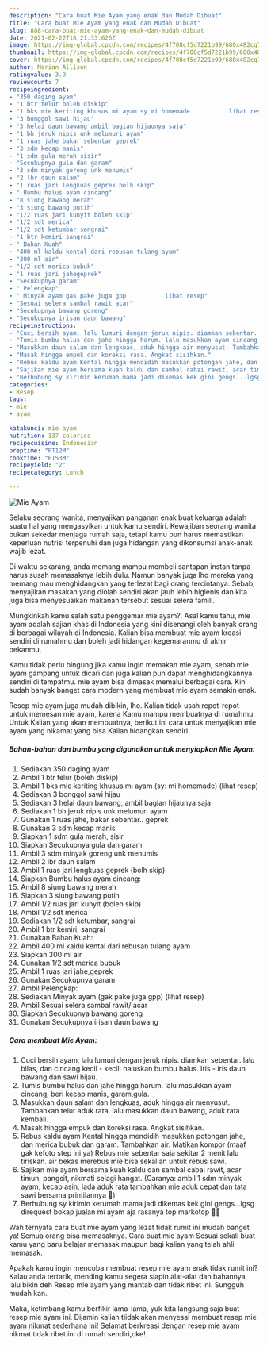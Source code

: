 ```yaml
---
description: "Cara buat Mie Ayam yang enak dan Mudah Dibuat"
title: "Cara buat Mie Ayam yang enak dan Mudah Dibuat"
slug: 888-cara-buat-mie-ayam-yang-enak-dan-mudah-dibuat
date: 2021-02-22T18:21:33.626Z
image: https://img-global.cpcdn.com/recipes/4f708cf5d7221b99/680x482cq70/mie-ayam-foto-resep-utama.jpg
thumbnail: https://img-global.cpcdn.com/recipes/4f708cf5d7221b99/680x482cq70/mie-ayam-foto-resep-utama.jpg
cover: https://img-global.cpcdn.com/recipes/4f708cf5d7221b99/680x482cq70/mie-ayam-foto-resep-utama.jpg
author: Marian Allison
ratingvalue: 3.9
reviewcount: 7
recipeingredient:
- "350 daging ayam"
- "1 btr telur boleh diskip"
- "1 bks mie keriting khusus mi ayam sy mi homemade           lihat resep"
- "3 bonggol sawi hijau"
- "3 helai daun bawang ambil bagian hijaunya saja"
- "1 bh jeruk nipis unk melumuri ayam"
- "1 ruas jahe bakar sebentar geprek"
- "3 sdm kecap manis"
- "1 sdm gula merah sisir"
- "Secukupnya gula dan garam"
- "3 sdm minyak goreng unk menumis"
- "2 lbr daun salam"
- "1 ruas jari lengkuas geprek bolh skip"
- " Bumbu halus ayam cincang"
- "8 siung bawang merah"
- "3 siung bawang putih"
- "1/2 ruas jari kunyit boleh skip"
- "1/2 sdt merica"
- "1/2 sdt ketumbar sangrai"
- "1 btr kemiri sangrai"
- " Bahan Kuah"
- "400 ml kaldu kental dari rebusan tulang ayam"
- "300 ml air"
- "1/2 sdt merica bubuk"
- "1 ruas jari jahegeprek"
- "Secukupnya garam"
- " Pelengkap"
- " Minyak ayam gak pake juga gpp           lihat resep"
- "Sesuai selera sambal rawit acar"
- "Secukupnya bawang goreng"
- "Secukupnya irisan daun bawang"
recipeinstructions:
- "Cuci bersih ayam, lalu lumuri dengan jeruk nipis. diamkan sebentar. lalu bilas, dan cincang kecil - kecil. haluskan bumbu halus. Iris - iris daun bawang dan sawi hijau."
- "Tumis bumbu halus dan jahe hingga harum. lalu masukkan ayam cincang, beri kecap manis, garam,gula."
- "Masukkan daun salam dan lengkuas, aduk hingga air menyusut. Tambahkan telur aduk rata, lalu masukkan daun bawang, aduk rata kembali."
- "Masak hingga empuk dan koreksi rasa. Angkat sisihkan."
- "Rebus kaldu ayam Kental hingga mendidih masukkan potongan jahe, dan merica bubuk dan garam. Tambahkan air. Matikan kompor (maaf gak kefoto step ini ya) Rebus mie sebentar saja sekitar 2 menit lalu tiriskan. air bekas merebus mie bisa sekalian untuk rebus sawi."
- "Sajikan mie ayam bersama kuah kaldu dan sambal cabai rawit, acar timun, pangsit, nikmati selagi hangat. (Caranya: ambil 1 sdm minyak ayam, kecap asin, lada aduk rata tambahkan mie aduk cepat dan tata sawi bersama printilannya 🤩)"
- "Berhubung sy kirimin kerumah mama jadi dikemas kek gini gengs...lgsg direquest bokap jualan mi ayam aja rasanya top markotop 👍🏼"
categories:
- Resep
tags:
- mie
- ayam

katakunci: mie ayam 
nutrition: 137 calories
recipecuisine: Indonesian
preptime: "PT12M"
cooktime: "PT53M"
recipeyield: "2"
recipecategory: Lunch

---
```



![Mie Ayam](https://img-global.cpcdn.com/recipes/4f708cf5d7221b99/680x482cq70/mie-ayam-foto-resep-utama.jpg)

Selaku seorang wanita, menyajikan panganan enak buat keluarga adalah suatu hal yang mengasyikan untuk kamu sendiri. Kewajiban seorang  wanita bukan sekedar menjaga rumah saja, tetapi kamu pun harus memastikan keperluan nutrisi terpenuhi dan juga hidangan yang dikonsumsi anak-anak wajib lezat.

Di waktu  sekarang, anda memang mampu membeli santapan instan tanpa harus susah memasaknya lebih dulu. Namun banyak juga lho mereka yang memang mau menghidangkan yang terlezat bagi orang tercintanya. Sebab, menyajikan masakan yang diolah sendiri akan jauh lebih higienis dan kita juga bisa menyesuaikan makanan tersebut sesuai selera famili. 



Mungkinkah kamu salah satu penggemar mie ayam?. Asal kamu tahu, mie ayam adalah sajian khas di Indonesia yang kini disenangi oleh banyak orang di berbagai wilayah di Indonesia. Kalian bisa membuat mie ayam kreasi sendiri di rumahmu dan boleh jadi hidangan kegemaranmu di akhir pekanmu.

Kamu tidak perlu bingung jika kamu ingin memakan mie ayam, sebab mie ayam gampang untuk dicari dan juga kalian pun dapat menghidangkannya sendiri di tempatmu. mie ayam bisa dimasak memalui berbagai cara. Kini sudah banyak banget cara modern yang membuat mie ayam semakin enak.

Resep mie ayam juga mudah dibikin, lho. Kalian tidak usah repot-repot untuk memesan mie ayam, karena Kamu mampu membuatnya di rumahmu. Untuk Kalian yang akan membuatnya, berikut ini cara untuk menyajikan mie ayam yang nikamat yang bisa Kalian hidangkan sendiri.

<!--inarticleads1-->

##### Bahan-bahan dan bumbu yang digunakan untuk menyiapkan Mie Ayam:

1. Sediakan 350 daging ayam
1. Ambil 1 btr telur (boleh diskip)
1. Ambil 1 bks mie keriting khusus mi ayam (sy: mi homemade)           (lihat resep)
1. Sediakan 3 bonggol sawi hijau
1. Sediakan 3 helai daun bawang, ambil bagian hijaunya saja
1. Sediakan 1 bh jeruk nipis unk melumuri ayam
1. Gunakan 1 ruas jahe, bakar sebentar.. geprek
1. Gunakan 3 sdm kecap manis
1. Siapkan 1 sdm gula merah, sisir
1. Siapkan Secukupnya gula dan garam
1. Ambil 3 sdm minyak goreng unk menumis
1. Ambil 2 lbr daun salam
1. Ambil 1 ruas jari lengkuas geprek (bolh skip)
1. Siapkan  Bumbu halus ayam cincang:
1. Ambil 8 siung bawang merah
1. Siapkan 3 siung bawang putih
1. Ambil 1/2 ruas jari kunyit (boleh skip)
1. Ambil 1/2 sdt merica
1. Sediakan 1/2 sdt ketumbar, sangrai
1. Ambil 1 btr kemiri, sangrai
1. Gunakan  Bahan Kuah:
1. Ambil 400 ml kaldu kental dari rebusan tulang ayam
1. Siapkan 300 ml air
1. Gunakan 1/2 sdt merica bubuk
1. Ambil 1 ruas jari jahe,geprek
1. Gunakan Secukupnya garam
1. Ambil  Pelengkap:
1. Sediakan  Minyak ayam (gak pake juga gpp)           (lihat resep)
1. Ambil Sesuai selera sambal rawit/ acar
1. Siapkan Secukupnya bawang goreng
1. Gunakan Secukupnya irisan daun bawang




<!--inarticleads2-->

##### Cara membuat Mie Ayam:

1. Cuci bersih ayam, lalu lumuri dengan jeruk nipis. diamkan sebentar. lalu bilas, dan cincang kecil - kecil. haluskan bumbu halus. Iris - iris daun bawang dan sawi hijau.
1. Tumis bumbu halus dan jahe hingga harum. lalu masukkan ayam cincang, beri kecap manis, garam,gula.
1. Masukkan daun salam dan lengkuas, aduk hingga air menyusut. Tambahkan telur aduk rata, lalu masukkan daun bawang, aduk rata kembali.
1. Masak hingga empuk dan koreksi rasa. Angkat sisihkan.
1. Rebus kaldu ayam Kental hingga mendidih masukkan potongan jahe, dan merica bubuk dan garam. Tambahkan air. Matikan kompor (maaf gak kefoto step ini ya) Rebus mie sebentar saja sekitar 2 menit lalu tiriskan. air bekas merebus mie bisa sekalian untuk rebus sawi.
1. Sajikan mie ayam bersama kuah kaldu dan sambal cabai rawit, acar timun, pangsit, nikmati selagi hangat. (Caranya: ambil 1 sdm minyak ayam, kecap asin, lada aduk rata tambahkan mie aduk cepat dan tata sawi bersama printilannya 🤩)
1. Berhubung sy kirimin kerumah mama jadi dikemas kek gini gengs...lgsg direquest bokap jualan mi ayam aja rasanya top markotop 👍🏼




Wah ternyata cara buat mie ayam yang lezat tidak rumit ini mudah banget ya! Semua orang bisa memasaknya. Cara buat mie ayam Sesuai sekali buat kamu yang baru belajar memasak maupun bagi kalian yang telah ahli memasak.

Apakah kamu ingin mencoba membuat resep mie ayam enak tidak rumit ini? Kalau anda tertarik, mending kamu segera siapin alat-alat dan bahannya, lalu bikin deh Resep mie ayam yang mantab dan tidak ribet ini. Sungguh mudah kan. 

Maka, ketimbang kamu berfikir lama-lama, yuk kita langsung saja buat resep mie ayam ini. Dijamin kalian tiidak akan menyesal membuat resep mie ayam nikmat sederhana ini! Selamat berkreasi dengan resep mie ayam nikmat tidak ribet ini di rumah sendiri,oke!.

